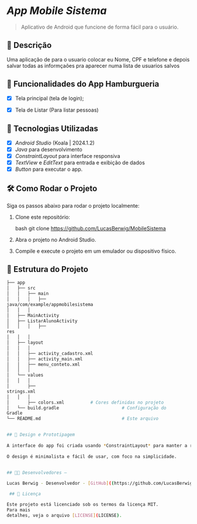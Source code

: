 # *App Mobile Sistema* 

> Aplicativo de Android que funcione de forma fácil para o usuário.


## 📱 Descrição

Uma aplicação de para o usuario colocar eu Nome,
CPF e telefone e depois salvar todas as informçaões
pra aparecer numa lista de usuarios salvos 


## 🔧 Funcionalidades do App Hamburgueria

- [x] Tela principal (tela de login);
- [x] Tela de Listar (Para listar pessoas)



## 🚀 Tecnologias Utilizadas

- [x] *Android Studio* (Koala | 2024.1.2)
- [x] *Java* para desenvolvimento
- [x] *ConstraintLayout* para interface responsiva
- [x] *TextView* e *EditText* para entrada e exibição de dados
- [x] *Button*   para executar o app.

## 🛠️ Como Rodar o Projeto

Siga os passos abaixo para rodar o projeto localmente:

1. Clone este repositório:

    bash
    git clone https://github.com/LucasBerwig/MobileSistema

    

2. Abra o projeto no Android Studio.
3. Compile e execute o projeto em um emulador ou dispositivo físico.

## 📂 Estrutura do Projeto

```bash
├── app
│   ├── src
│   │   ├── main
│   │   │   ├──
java/com/example/appmobilesistema
│   │   │  
│   ├── MainActivity
│   ├── ListarAlunoActivity
│   │   │   ├──
res
│   │   │  
│   ├── layout
│   │   │
│   │   ├── activity_cadastro.xml 
│   │   ├── activity_main.xml
│   │   ├── menu_conteto.xml 
│   │   │  
│   └── values
│   │   │  
│       ├──
strings.xml       
│   │   │  
│       ├── colors.xml          # Cores definidas no projeto
│   └── build.gradle                        # Configuração do
Gradle
└── README.md                               # Este arquivo

 
## 🎨 Design e Prototipagem
 
A interface do app foi criada usando *ConstraintLayout* para manter a responsividade em diferentes tamanhos de tela.
 
O design é minimalista e fácil de usar, com foco na simplicidade.
 
  
## 👨‍💻 Desenvolvedores –

Lucas Berwig - Desenvolvedor - [GitHub]((https://github.com/LucasBerwig)

 ## 📄 Licença

Este projeto está licenciado sob os termos da licença MIT. 
Para mais
detalhes, veja o arquivo [LICENSE](LICENSE).

